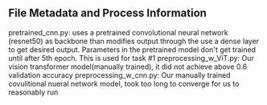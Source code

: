 ## File Metadata and Process Information 
pretrained_cnn.py: uses a pretrained convolutional neural network (resnet50) as backbone than modifies output through the use a dense layer to get desired output. Parameters in the pretrained model don't get trained until after 5th epoch. This is used for task #1
preprocessing_w_ViT.py: Our vision transformer model(manually trained), it did not achieve above 0.6 validation accuracy
preprocessing_w_cnn.py: Our manually trained covulitional nueral network model, took too long to converge for us to reasonably run
